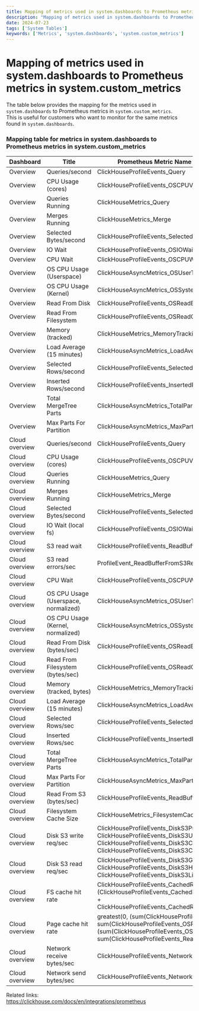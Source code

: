 ```yaml
---
title: Mapping of metrics used in system.dashboards to Prometheus metrics in system.custom_metrics
description: "Mapping of metrics used in system.dashboards to Prometheus metrics in system.custom_metrics"
date: 2024-07-23
tags: ['System Tables']
keywords: ['Metrics', 'system.dashboards', 'system.custom_metrics']
---
```


# Mapping of metrics used in system.dashboards to Prometheus metrics in system.custom_metrics

The table below provides the mapping for the metrics used in `system.dashboards` to Prometheus metrics in `system.custom_metrics`.  
This is useful for customers who want to monitor for the same metrics found in `system.dashboards`. 

<!-- truncate -->

### Mapping table for metrics in system.dashboards to Prometheus metrics in system.custom_metrics

Dashboard | Title | Prometheus Metric Name (system.custom_metrics)
-- | -- | --
Overview | Queries/second | ClickHouseProfileEvents_Query
Overview | CPU Usage (cores) | ClickHouseProfileEvents_OSCPUVirtualTimeMicroseconds
Overview | Queries Running | ClickHouseMetrics_Query
Overview | Merges Running | ClickHouseMetrics_Merge
Overview | Selected Bytes/second | ClickHouseProfileEvents_SelectedBytes
Overview | IO Wait | ClickHouseProfileEvents_OSIOWaitMicroseconds
Overview | CPU Wait | ClickHouseProfileEvents_OSCPUWaitMicroseconds
Overview | OS CPU Usage (Userspace) | ClickHouseAsyncMetrics_OSUserTimeNormalized
Overview | OS CPU Usage (Kernel) | ClickHouseAsyncMetrics_OSSystemTimeNormalized
Overview | Read From Disk | ClickHouseProfileEvents_OSReadBytes
Overview | Read From Filesystem | ClickHouseProfileEvents_OSReadChars
Overview | Memory (tracked) | ClickHouseMetrics_MemoryTracking
Overview | Load Average (15 minutes) | ClickHouseAsyncMetrics_LoadAverage15
Overview | Selected Rows/second | ClickHouseProfileEvents_SelectedRows
Overview | Inserted Rows/second | ClickHouseProfileEvents_InsertedRows
Overview | Total MergeTree Parts | ClickHouseAsyncMetrics_TotalPartsOfMergeTreeTables
Overview | Max Parts For Partition | ClickHouseAsyncMetrics_MaxPartCountForPartition
Cloud overview | Queries/second | ClickHouseProfileEvents_Query
Cloud overview | CPU Usage (cores) | ClickHouseProfileEvents_OSCPUVirtualTimeMicroseconds
Cloud overview | Queries Running | ClickHouseMetrics_Query
Cloud overview | Merges Running | ClickHouseMetrics_Merge
Cloud overview | Selected Bytes/second | ClickHouseProfileEvents_SelectedBytes
Cloud overview | IO Wait (local fs) | ClickHouseProfileEvents_OSIOWaitMicroseconds
Cloud overview | S3 read wait | ClickHouseProfileEvents_ReadBufferFromS3Microseconds
Cloud overview | S3 read errors/sec | ProfileEvent_ReadBufferFromS3RequestsErrors
Cloud overview | CPU Wait | ClickHouseProfileEvents_OSCPUWaitMicroseconds
Cloud overview | OS CPU Usage (Userspace, normalized) | ClickHouseAsyncMetrics_OSUserTimeNormalized
Cloud overview | OS CPU Usage (Kernel, normalized) | ClickHouseAsyncMetrics_OSSystemTimeNormalized
Cloud overview | Read From Disk (bytes/sec) | ClickHouseProfileEvents_OSReadBytes
Cloud overview | Read From Filesystem (bytes/sec) | ClickHouseProfileEvents_OSReadChars
Cloud overview | Memory (tracked, bytes) | ClickHouseMetrics_MemoryTracking
Cloud overview | Load Average (15 minutes) | ClickHouseAsyncMetrics_LoadAverage15
Cloud overview | Selected Rows/sec | ClickHouseProfileEvents_SelectedRows
Cloud overview | Inserted Rows/sec | ClickHouseProfileEvents_InsertedRows
Cloud overview | Total MergeTree Parts | ClickHouseAsyncMetrics_TotalPartsOfMergeTreeTables
Cloud overview | Max Parts For Partition | ClickHouseAsyncMetrics_MaxPartCountForPartition
Cloud overview | Read From S3 (bytes/sec) | ClickHouseProfileEvents_ReadBufferFromS3Bytes
Cloud overview | Filesystem Cache Size | ClickHouseMetrics_FilesystemCacheSize
Cloud overview | Disk S3 write req/sec | ClickHouseProfileEvents_DiskS3PutObject + ClickHouseProfileEvents_DiskS3UploadPart + ClickHouseProfileEvents_DiskS3CreateMultipartUpload + ClickHouseProfileEvents_DiskS3CompleteMultipartUpload
Cloud overview | Disk S3 read req/sec | ClickHouseProfileEvents_DiskS3GetObject + ClickHouseProfileEvents_DiskS3HeadObject + ClickHouseProfileEvents_DiskS3ListObjects
Cloud overview | FS cache hit rate | ClickHouseProfileEvents_CachedReadBufferReadFromCacheBytes / (ClickHouseProfileEvents_CachedReadBufferReadFromCacheBytes + ClickHouseProfileEvents_CachedReadBufferReadFromSourceBytes)
Cloud overview | Page cache hit rate | greatest(0, (sum(ClickHouseProfileEvents_OSReadChars) - sum(ClickHouseProfileEvents_OSReadBytes)) /  (sum(ClickHouseProfileEvents_OSReadChars) + sum(ClickHouseProfileEvents_ReadBufferFromS3Bytes)))
Cloud overview | Network receive bytes/sec | ClickHouseProfileEvents_NetworkReceiveBytes
Cloud overview | Network send bytes/sec | ClickHouseProfileEvents_NetworkSendBytes


Related links:  
https://clickhouse.com/docs/en/integrations/prometheus